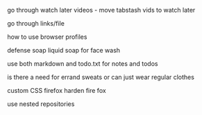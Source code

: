go through watch later videos
	- move tabstash vids to watch later
	
go through links/file

how to use browser profiles

defense soap liquid soap for face wash

use both markdown and todo.txt for notes and todos

is there a need for errand sweats or can just wear regular clothes

custom CSS firefox 
harden fire fox

use nested repositories
